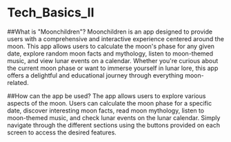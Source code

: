 # Tech_Basics_II
##What is "Moonchildren"?
Moonchildren is an app designed to provide users with a comprehensive and interactive experience centered around the moon. This app allows users to calculate the moon's phase for any given date, explore random moon facts and mythology, listen to moon-themed music, and view lunar events on a calendar. Whether you're curious about the current moon phase or want to immerse yourself in lunar lore, this app offers a delightful and educational journey through everything moon-related.

##How can the app be used?
The app allows users to explore various aspects of the moon. Users can calculate the moon phase for a specific date, discover interesting moon facts, read moon mythology, listen to moon-themed music, and check lunar events on the lunar calendar. Simply navigate through the different sections using the buttons provided on each screen to access the desired features.


